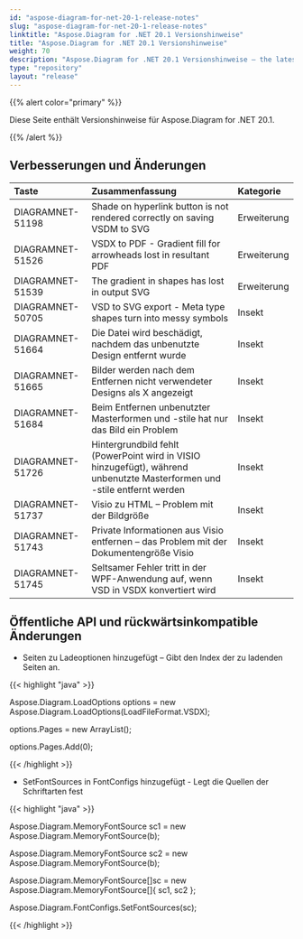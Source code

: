 ```yaml
---
id: "aspose-diagram-for-net-20-1-release-notes"
slug: "aspose-diagram-for-net-20-1-release-notes"
linktitle: "Aspose.Diagram for .NET 20.1 Versionshinweise"
title: "Aspose.Diagram for .NET 20.1 Versionshinweise"
weight: 70
description: "Aspose.Diagram for .NET 20.1 Versionshinweise – the latest updates and fixes."
type: "repository"
layout: "release"
---
```

{{% alert color="primary" %}} 

Diese Seite enthält Versionshinweise für Aspose.Diagram for .NET 20.1.

{{% /alert %}} 
## **Verbesserungen und Änderungen**

|**Taste**|**Zusammenfassung**|**Kategorie**|
|:- |:- |:- |
|DIAGRAMNET-51198|Shade on hyperlink button is not rendered correctly on saving VSDM to SVG|Erweiterung|
|DIAGRAMNET-51526|VSDX to PDF - Gradient fill for arrowheads lost in resultant PDF|Erweiterung|
|DIAGRAMNET-51539|The gradient in shapes has lost in output SVG|Erweiterung|
|DIAGRAMNET-50705|VSD to SVG export - Meta type shapes turn into messy symbols|Insekt|
|DIAGRAMNET-51664|Die Datei wird beschädigt, nachdem das unbenutzte Design entfernt wurde|Insekt|
|DIAGRAMNET-51665|Bilder werden nach dem Entfernen nicht verwendeter Designs als X angezeigt|Insekt|
|DIAGRAMNET-51684|Beim Entfernen unbenutzter Masterformen und -stile hat nur das Bild ein Problem|Insekt|
|DIAGRAMNET-51726|Hintergrundbild fehlt (PowerPoint wird in VISIO hinzugefügt), während unbenutzte Masterformen und -stile entfernt werden|Insekt|
|DIAGRAMNET-51737|Visio zu HTML – Problem mit der Bildgröße|Insekt|
|DIAGRAMNET-51743|Private Informationen aus Visio entfernen – das Problem mit der Dokumentengröße Visio|Insekt|
|DIAGRAMNET-51745|Seltsamer Fehler tritt in der WPF-Anwendung auf, wenn VSD in VSDX konvertiert wird|Insekt|

## **Öffentliche API und rückwärtsinkompatible Änderungen**
- Seiten zu Ladeoptionen hinzugefügt – Gibt den Index der zu ladenden Seiten an.



{{< highlight "java" >}}

Aspose.Diagram.LoadOptions options = new Aspose.Diagram.LoadOptions(LoadFileFormat.VSDX);

options.Pages = new ArrayList();

options.Pages.Add(0);

{{< /highlight >}}

- SetFontSources in FontConfigs hinzugefügt - Legt die Quellen der Schriftarten fest

{{< highlight "java" >}}

Aspose.Diagram.MemoryFontSource sc1 = new Aspose.Diagram.MemoryFontSource(b);

Aspose.Diagram.MemoryFontSource sc2 = new Aspose.Diagram.MemoryFontSource(b);

Aspose.Diagram.MemoryFontSource[]sc = new Aspose.Diagram.MemoryFontSource[]{ sc1, sc2 };

Aspose.Diagram.FontConfigs.SetFontSources(sc); 

{{< /highlight >}}
